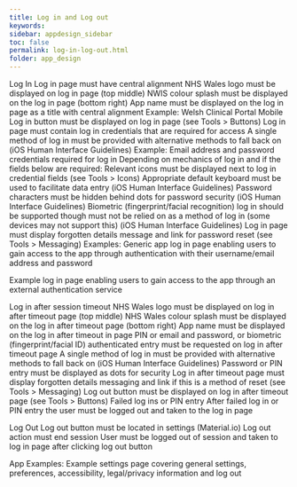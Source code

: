 ```yaml
---
title: Log in and Log out
keywords:
sidebar: appdesign_sidebar
toc: false
permalink: log-in-log-out.html
folder: app_design 
---
```


Log In
Log in page must have central alignment
NHS Wales logo must be displayed on log in page (top middle)
NWIS colour splash must be displayed on the log in page (bottom right)
App name must be displayed on the log in page as a title with central alignment
Example: Welsh Clinical Portal Mobile
Log in button must be displayed on log in page (see Tools > Buttons)
Log in page must contain log in credentials that are required for access
A single method of log in must be provided with alternative methods to fall back on (iOS Human Interface Guidelines)
Example: Email address and password credentials required for log in
Depending on mechanics of log in and if the fields below are required:
Relevant icons must be displayed next to log in credential fields (see Tools > Icons)
Appropriate default keyboard must be used to facilitate data entry (iOS Human Interface Guidelines)
Password characters must be hidden behind dots for password security (iOS Human Interface Guidelines)
Biometric (fingerprint/facial recognition) log in should be supported though must not be relied on as a method of log in (some devices may not support this) (iOS Human Interface Guidelines)
Log in page must display forgotten details message and link for password reset (see Tools > Messaging)
Examples:
Generic app log in page enabling users to gain access to the app through authentication with their username/email address and password

Example log in page enabling users to gain access to the app through an external authentication service

Log in after session timeout
NHS Wales logo must be displayed on log in after timeout page (top middle)
NHS Wales colour splash must be displayed on the log in after timeout page (bottom right)
App name must be displayed on the log in after timeout in page
PIN or email and password, or biometric (fingerprint/facial ID) authenticated entry must be requested on log in after timeout page
A single method of log in must be provided with alternative methods to fall back on (iOS Human Interface Guidelines)
Password or PIN entry must be displayed as dots for security
Log in after timeout page must display forgotten details messaging and link if this is a method of reset (see Tools > Messaging)
Log out button must be displayed on log in after timeout page (see Tools > Buttons)
Failed log ins or PIN entry
After failed log in or PIN entry the user must be logged out and taken to the log in page

Log Out
Log out button must be located in settings (Material.io)
Log out action must end session
User must be logged out of session and taken to log in page after clicking log out button

App Examples:
Example settings page covering general settings, preferences, accessibility, legal/privacy information and log out
